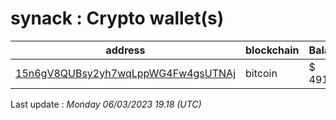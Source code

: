 # synack : Crypto wallet(s)

| address | blockchain | Balance |
|---|---|---|
| [15n6gV8QUBsy2yh7wqLppWG4Fw4gsUTNAj](https://www.blockchain.com/explorer/addresses/btc/15n6gV8QUBsy2yh7wqLppWG4Fw4gsUTNAj) | bitcoin | $ 491052 |

Last update : _Monday 06/03/2023 19.18 (UTC)_

